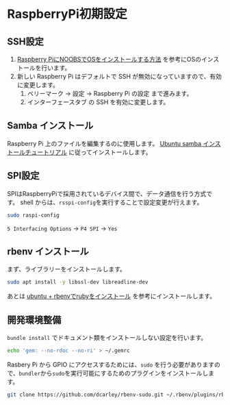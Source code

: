 # RaspberryPi初期設定

## SSH設定

1. [Raspberry PiにNOOBSでOSをインストールする方法](https://raspida.com/raspixnoobs) を参考にOSのインストールを行います。
1. 新しい Raspberry Pi はデフォルトで SSH が無効になっていますので、有効に変更します。
    1. ベリーマーク -> 設定 -> Raspberry Pi の設定 まで進みます。
    2. インターフェースタブ の SSH を有効に変更します。

## Samba インストール

Raspberry Pi 上のファイルを編集するのに使用します。
[Ubuntu samba インストールチュートリアル](https://tutorials.ubuntu.com/tutorial/install-and-configure-samba) に従ってインストールします。

## SPI設定

SPIはRaspberryPiで採用されているデバイス間で、データ通信を行う方式です。
shell からは、`rsspi-config`を実行することで設定変更が行えます。

```bash
sudo raspi-config
```

`5 Interfacing Options` -> `P4 SPI` -> `Yes`

## rbenv インストール

まず、ライブラリーをインストールします。

```bash
sudo apt install -y libssl-dev libreadline-dev
```

あとは [ubuntu + rbenvでrubyをインストール](https://qiita.com/tanagoda/items/44d12ef0d52b2dc9d560) を参考にインストールします。

## 開発環境整備

`bundle install` でドキュメント類をインストールしない設定を行います。

```bash
echo 'gem: --no-rdoc --no-ri' > ~/.gemrc
```

Rasbery Pi から GPIO にアクセスするためには、`sudo` を行う必要がありますので、`bundler`から`sudo`を実行可能にするためのプラグインをインストールします。

```bash
git clone https://github.com/dcarley/rbenv-sudo.git ~/.rbenv/plugins/rbenv-sudo
```

